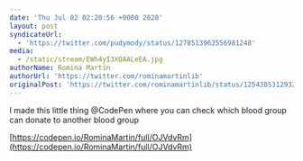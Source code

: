 ```yaml
---
date: 'Thu Jul 02 02:20:56 +0000 2020'
layout: post
syndicateUrl:
  - 'https://twitter.com/pudymody/status/1278513962556981248'
media:
  - /static/stream/EWh4yI3XQAALeEA.jpg
authorName: Romina Martín
authorUrl: 'https://twitter.com/rominamartinlib'
originalPost: 'https://twitter.com/rominamartinlib/status/1254385312932999168'
---
```

I made this little thing @CodePen where you can check which blood group can donate to another blood group

[https://codepen.io/RominaMartin/full/OJVdvRm](https://codepen.io/RominaMartin/full/OJVdvRm) 